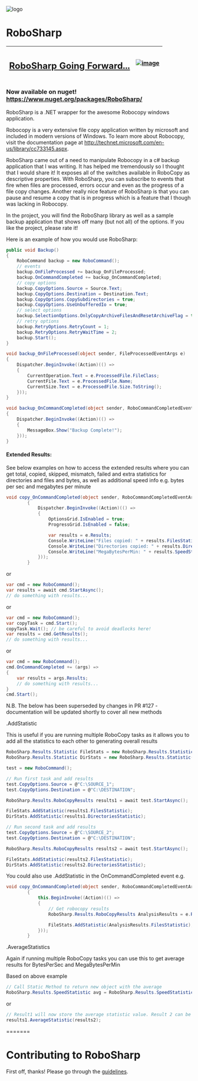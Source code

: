 ![logo](robosharp.png?raw=true)
# RoboSharp
| <h2>[RoboSharp Going Forward...](https://github.com/tjscience/RoboSharp/issues/63)</h2> | [![image](https://user-images.githubusercontent.com/3706870/44311401-a9064000-a3b4-11e8-96a3-d308f52aeec1.png)](https://github.com/tjscience/RoboSharp/issues/63) |
| ------ | ----------- |
### Now available on nuget! https://www.nuget.org/packages/RoboSharp/
RoboSharp is a .NET wrapper for the awesome Robocopy windows application.

Robocopy is a very extensive file copy application written by microsoft and included in modern versions of Windows. To learn more about Robocopy, visit the documentation page at http://technet.microsoft.com/en-us/library/cc733145.aspx.

RoboSharp came out of a need to manipulate Robocopy in a c# backup application that I was writing. It has helped me tremendously so I thought that I would share it! It exposes all of the switches available in RoboCopy as descriptive properties. With RoboSharp, you can subscribe to events that fire when files are processed, errors occur and even as the progress of a file copy changes. Another really nice feature of RoboSharp is that you can pause and resume a copy that is in progress which is a feature that I though was lacking in Robocopy.

In the project, you will find the RoboSharp library as well as a sample backup application that shows off many (but not all) of the options. If you like the project, please rate it!

Here is an example of how you would use RoboSharp:

```c#
public void Backup()
{
    RoboCommand backup = new RoboCommand();
    // events
    backup.OnFileProcessed += backup_OnFileProcessed;
    backup.OnCommandCompleted += backup_OnCommandCompleted;
    // copy options
    backup.CopyOptions.Source = Source.Text;
    backup.CopyOptions.Destination = Destination.Text;
    backup.CopyOptions.CopySubdirectories = true;
    backup.CopyOptions.UseUnbufferedIo = true;            
    // select options
    backup.SelectionOptions.OnlyCopyArchiveFilesAndResetArchiveFlag = true;
    // retry options
    backup.RetryOptions.RetryCount = 1;
    backup.RetryOptions.RetryWaitTime = 2;
    backup.Start();
}

void backup_OnFileProcessed(object sender, FileProcessedEventArgs e)
{
    Dispatcher.BeginInvoke((Action)(() =>
    {
        CurrentOperation.Text = e.ProcessedFile.FileClass;
        CurrentFile.Text = e.ProcessedFile.Name;
        CurrentSize.Text = e.ProcessedFile.Size.ToString();
    }));
}

void backup_OnCommandCompleted(object sender, RoboCommandCompletedEventArgs e)
{
    Dispatcher.BeginInvoke((Action)(() =>
    {
        MessageBox.Show("Backup Complete!");
    }));
}
```

#### Extended Results:

See below examples on how to access the extended results where you can get total, copied, skipped, mismatch, failed and extra statistics for directories and files and bytes, as well as additional speed info e.g. bytes per sec and megabytes per minute

```c#
void copy_OnCommandCompleted(object sender, RoboCommandCompletedEventArgs e)
        {
            Dispatcher.BeginInvoke((Action)(() =>
            {
                OptionsGrid.IsEnabled = true;
                ProgressGrid.IsEnabled = false;

                var results = e.Results;
                Console.WriteLine("Files copied: " + results.FilesStatistic.Copied);
                Console.WriteLine("Directories copied: " + results.DirectoriesStatistic.Copied);
                Console.WriteLine("MegaBytesPerMin: " + results.SpeedStatistic.MegaBytesPerMin);
            }));
        }
```

or

```c#
var cmd = new RoboCommand();
var results = await cmd.StartAsync();
// do something with results...
```

or

```c#
var cmd = new RoboCommand();
var copyTask = cmd.Start();
copyTask.Wait(); // be careful to avoid deadlocks here!
var results = cmd.GetResults();
// do something with results...
```

or

```c#
var cmd = new RoboCommand();
cmd.OnCommandCompleted += (args) => 
{
    var results = args.Results;
    // do something with results...
}
cmd.Start();
```

N.B. The below has been superseded by changes in PR #127 - documentation will be updated shortly to cover all new methods

.AddStatistic

This is useful if you are running multiple RoboCopy tasks as it allows you to add all the statistics to each other to generating overall results

```c#
RoboSharp.Results.Statistic FileStats = new RoboSharp.Results.Statistic();
RoboSharp.Results.Statistic DirStats = new RoboSharp.Results.Statistic();

test = new RoboCommand();

// Run first task and add results
test.CopyOptions.Source = @"C:\SOURCE_1";
test.CopyOptions.Destination = @"C:\DESTINATION";

RoboSharp.Results.RoboCopyResults results1 = await test.StartAsync();

FileStats.AddStatistic(results1.FilesStatistic);
DirStats.AddStatistic(results1.DirectoriesStatistic);

// Run second task and add results
test.CopyOptions.Source = @"C:\SOURCE_2";
test.CopyOptions.Destination = @"C:\DESTINATION";

RoboSharp.Results.RoboCopyResults results2 = await test.StartAsync();

FileStats.AddStatistic(results2.FilesStatistic);
DirStats.AddStatistic(results2.DirectoriesStatistic);
```

You could also use .AddStatistic in the OnCommandCompleted event e.g.

```c#
void copy_OnCommandCompleted(object sender, RoboCommandCompletedEventArgs e)
        {
            this.BeginInvoke((Action)(() =>
            {
                // Get robocopy results 
                RoboSharp.Results.RoboCopyResults AnalysisResults = e.Results;

                FileStats.AddStatistic(AnalysisResults.FilesStatistic);
            }));
        }
```

.AverageStatistics

Again if running multiple RoboCopy tasks you can use this to get average results for BytesPerSec and MegaBytesPerMin 

Based on above example

```c#
// Call Static Method to return new object with the average
RoboSharp.Results.SpeedStatistic avg = RoboSharp.Results.SpeedStatistic.AverageStatistics(new RoboSharp.Results.SpeedStatistic[] { results1.SpeedStatistic, results2.SpeedStatistic });
```

or

```c#
// Result1 will now store the average statistic value. Result 2 can be disposed or or re-used for additional RoboCopy commands.
results1.AverageStatistic(results2);
```

=======

# Contributing to RoboSharp

First off, thanks! Please go through the [guidelines](CONTRIBUTING.md).
